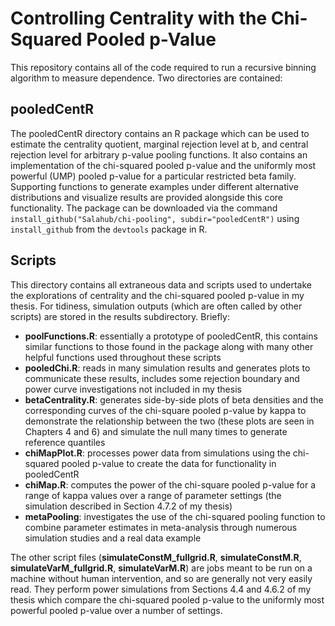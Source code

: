 # Controlling Centrality with the Chi-Squared Pooled p-Value

This repository contains all of the code required to run a recursive
binning algorithm to measure dependence. Two directories are contained:

## pooledCentR

The pooledCentR directory contains an R package which can be used to
estimate the centrality quotient, marginal rejection level at b, and
central rejection level for arbitrary p-value pooling functions. It
also contains an implementation of the chi-squared pooled p-value and
the uniformly most powerful (UMP) pooled p-value for a particular
restricted beta family. Supporting functions to generate examples
under different alternative distributions and visualize results are
provided alongside this core functionality. The package can be
downloaded via the command `install_github("Salahub/chi-pooling",
subdir="pooledCentR")` using `install_github` from the `devtools`
package in R.

## Scripts

This directory contains all extraneous data and scripts used to
undertake the explorations of centrality and the chi-squared pooled
p-value in my thesis. For tidiness, simulation outputs (which are
often called by other scripts) are stored in the results subdirectory.
Briefly:

- **poolFunctions.R**: essentially a prototype of pooledCentR, this
  contains similar functions to those found in the package along with
  many other helpful functions used throughout these scripts
- **pooledChi.R**: reads in many simulation results and generates
  plots to communicate these results, includes some rejection boundary
  and power curve investigations not included in my thesis
- **betaCentrality.R**: generates side-by-side plots of beta densities
  and the corresponding curves of the chi-square pooled p-value by
  kappa to demonstrate the relationship between the two (these plots
  are seen in Chapters 4 and 6) and simulate the null many times to
  generate reference quantiles
- **chiMapPlot.R**: processes power data from simulations using the
  chi-squared pooled p-value to create the data for functionality in
  pooledCentR
- **chiMap.R**: computes the power of the chi-square pooled p-value
  for a range of kappa values over a range of parameter settings (the
  simulation described in Section 4.7.2 of my thesis)
- **metaPooling**: investigates the use of the chi-squared pooling
  function to combine parameter estimates in meta-analysis through
  numerous simulation studies and a real data example

The other script files (**simulateConstM_fullgrid.R**,
**simulateConstM.R**, **simulateVarM_fullgrid.R**, **simulateVarM.R**)
are jobs meant to be run on a machine without human intervention, and
so are generally not very easily read. They perform power simulations
from Sections 4.4 and 4.6.2 of my thesis which compare the
chi-squared pooled p-value to the uniformly most powerful pooled
p-value over a number of settings.
